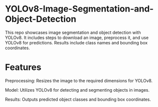 # YOLOv8-Image-Segmentation-and-Object-Detection
This repo showcases image segmentation and object detection with YOLOv8. It includes steps to download an image, preprocess it, and use YOLOv8 for predictions. Results include class names and bounding box coordinates.

# Features
Preprocessing: Resizes the image to the required dimensions for YOLOv8.

Model: Utilizes YOLOv8 for detecting and segmenting objects in images.

Results: Outputs predicted object classes and bounding box coordinates.
